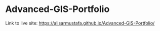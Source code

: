 # Advanced-GIS-Portfolio
Link to live site: https://alisarmustafa.github.io/Advanced-GIS-Portfolio/
